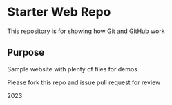 # Starter Web Repo

This repository is for showing how Git and GitHub work

## Purpose

Sample website with plenty of files for demos

Please fork this repo and issue pull request for review

2023 
